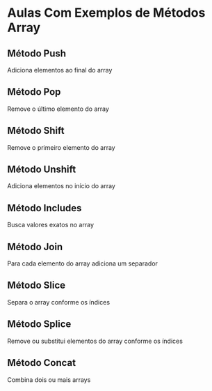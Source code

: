 # Aulas Com Exemplos de Métodos Array

## Método Push

Adiciona elementos ao final do array

## Método Pop

Remove o último elemento do array

## Método Shift

Remove o primeiro elemento do array

## Método Unshift

Adiciona elementos no início do array

## Método Includes

Busca valores exatos no array

## Método Join

Para cada elemento do array adiciona um separador

## Método Slice

Separa o array conforme os índices

## Método Splice

Remove ou substitui elementos do array conforme os índices

## Método Concat

Combina dois ou mais arrays
